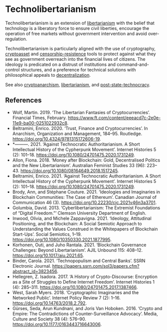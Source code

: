 # Technolibertarianism
 Technolibertarianism is an extension of [libertarianism](libertarianism.md) with the belief that technology is a liberatory force to ensure civil liberties, encourage the operation of free markets without government intervention and avoid over-regulation.

Technolibertarianism is particularly aligned with the use of cryptography, [cryptoasset](../cryptoasset.md) and [censorship-resistence](../censorship-resistence.md) tools to protect against what they see as government overreach into 
the financial lives of citizens. The ideology is predicated on a distrust of institutions and command-and-control structures, and a preference for technical solutions with  philosophical appeals to [decentralization](../decentralization.md).

See also [cryptoanarchism](cryptoanarchism.md), [libertarianism](libertarianism.md), and [post-state-technocracy](../../notes/post-state-technocracy.md).

## References
* Wolf, Martin. 2019. ‘The Libertarian Fantasies of Cryptocurrencies’. Financial Times, February. https://www.ft.com/content/eeeacd7c-2e0e-11e9-ba00-0251022932c8.
* Beltramini, Enrico. 2020. ‘Trust, Finance and Cryptocurrencies’. In Anarchism, Organization and Management, 184–95. Routledge. https://doi.org/10.4324/9781315172606-19.
* *———. 2021. ‘Against Technocratic Authoritarianism. A Short Intellectual History of the Cypherpunk Movement’. Internet Histories 5 (2): 101–18. https://doi.org/10.1080/24701475.2020.1731249.
* Allon, Fiona. 2018. ‘Money after Blockchain: Gold, Decentralised Politics and the New Libertarianism’. Australian Feminist Studies 33 (96): 223–43. https://doi.org/10.1080/08164649.2018.1517245.
* Beltramini, Enrico. 2021. ‘Against Technocratic Authoritarianism. A Short Intellectual History of the Cypherpunk Movement’. Internet Histories 5 (2): 101–18. https://doi.org/10.1080/24701475.2020.1731249.
* Brody, Ann, and Stéphane Couture. 2021. ‘Ideologies and Imaginaries in Blockchain Communities: The Case of Ethereum’. Canadian Journal of Communication 46 (3). https://doi.org/10.22230/cjc.2021v46n3a3701.
* Golumbia, David. 2013. ‘Cyberlibertarianism: The Extremist Foundations of “Digital Freedom.”’ Clemson University Department of English.
* Inwood, Olivia, and Michele Zappavigna. 2021. ‘Ideology, Attitudinal Positioning, and the Blockchain: A Social Semiotic Approach to Understanding the Values Construed in the Whitepapers of Blockchain Start-Ups’. Social Semiotics, 1–19. https://doi.org/10.1080/10350330.2021.1877995.
* Korhonen, Outi, and Juho Rantala. 2021. ‘Blockchain Governance Challenges: Beyond Libertarianism’. AJIL Unbound 115: 408–12. https://doi.org/10.1017/aju.2021.65.
* Binder, Carola. 2021. ‘Technopopulism and Central Banks’. SSRN Electronic Journal. https://papers.ssrn.com/sol3/papers.cfm?abstract_id=3823456.
* Hellegren, Z. Isadora. 2017. ‘A History of Crypto-Discourse: Encryption as a Site of Struggles to Define Internet Freedom’. Internet Histories 1 (4): 285–311. https://doi.org/10.1080/24701475.2017.1387466.
* West, Sarah Myers. 2018. ‘Cryptographic Imaginaries and the Networked Public’. Internet Policy Review 7 (2): 1–16. https://doi.org/10.14763/2018.2.792.
* Gürses, Seda, Arun Kundnani, and Joris Van Hoboken. 2016. ‘Crypto and Empire: The Contradictions of Counter-Surveillance Advocacy’. Media, Culture and Society 38 (4): 576–90. https://doi.org/10.1177/0163443716643006.